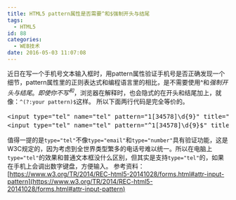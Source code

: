 ```yaml
---
title: HTML5 pattern属性是否需要^和$强制开头与结尾
tags:
  - HTML5
id: 88
categories:
  - WEB技术
date: 2016-05-03 11:07:08
---
```


近日在写一个手机号文本输入框时，用pattern属性验证手机号是否正确发现一个细节，pattern属性里的正则表达式和编程语言里的相比，是不需要使用^和$强制开头与结尾。即使你不写^和$，浏览器在解释时，也会隐式的在开头和结尾加上，就像：`^(?:your pattern)$`这样。
所以下面两行代码是完全等价的。
<pre>&lt;input type="tel" name="tel" pattern="1[34578]\d{9}" title="11位手机号码" required /&gt;
&lt;input type="tel" name="tel" pattern="^1[34578]\d{9}$" title="11位手机号码" required /&gt;
</pre>
值得一提的是`type="tel"`不像`type="email"`和`type="number"`具有验证功能，这是W3C规定的，因为考虑到全世界类型繁多的电话号难以统一。所以在电脑上`type="tel"`的效果和普通文本框没什么区别，但其实是支持`type="tel"`的，如果在手机上会调出数字键盘，方便输入。
参考资料：[https://www.w3.org/TR/2014/REC-html5-20141028/forms.html#attr-input-pattern](https://www.w3.org/TR/2014/REC-html5-20141028/forms.html#attr-input-pattern)